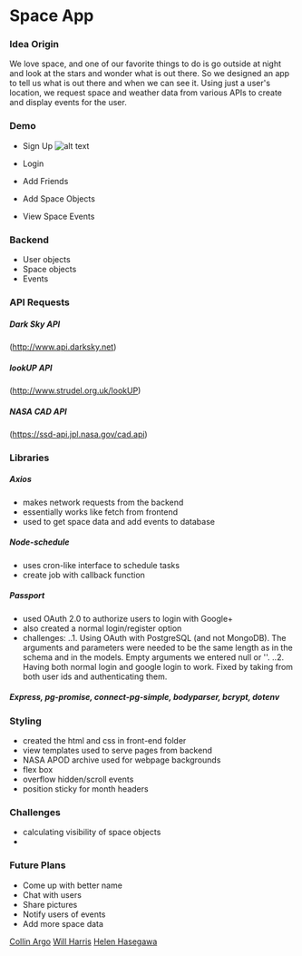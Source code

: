 # Space App
### Idea Origin
We love space, and one of our favorite things to do is go outside at night and look at the stars and wonder what is out there. So we designed an app to tell us what is out there and when we can see it.
Using just a user's location, we request space and weather data from various APIs to create and display events for the user.

### Demo
* Sign Up
![alt text](https://raw.github.com/scollina/space-app/master/readme-images/demo-sign-up.png?raw=true)

* Login

* Add Friends

* Add Space Objects

* View Space Events


### Backend
* User objects
* Space objects
* Events

### API Requests
##### Dark Sky API
(http://www.api.darksky.net)
##### lookUP API
(http://www.strudel.org.uk/lookUP)
##### NASA CAD API
(https://ssd-api.jpl.nasa.gov/cad.api)

### Libraries
##### Axios
* makes network requests from the backend
* essentially works like fetch from frontend
* used to get space data and add events to database

##### Node-schedule
* uses cron-like interface to schedule tasks
* create job with callback function

##### Passport
* used OAuth 2.0 to authorize users to login with Google+
* also created a normal login/register option
* challenges: 
..1. Using OAuth with PostgreSQL (and not MongoDB). The arguments and parameters were needed to be the same length as in the schema and in the models. Empty arguments we entered null or ''.
..2. Having both normal login and google login to work. Fixed by taking from both user ids and authenticating them.  


##### Express, pg-promise, connect-pg-simple, bodyparser, bcrypt, dotenv

### Styling
* created the html and css in front-end folder
* view templates used to serve pages from backend
* NASA APOD archive used for webpage backgrounds
* flex box
* overflow hidden/scroll events
* position sticky for month headers

### Challenges
* calculating visibility of space objects
* 

### Future Plans
* Come up with better name
* Chat with users 
* Share pictures
* Notify users of events
* Add more space data


[Collin Argo](https://github.com/scollina)
[Will Harris](https://github.com/harriswill22)
[Helen Hasegawa](https://github.com/mkdir-helen)